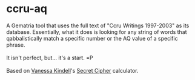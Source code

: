 # ccru-aq
A Gematria tool that uses the full text of "Ccru Writings 1997-2003" as its database. Essentially, what it does is looking for any string of words that qabbalistically match a specific number or the AQ value of a specific phrase.<br>
<br>
It isn't perfect, but... it's a start. =P<br>
<br>
Based on <a href="https://github.com/vanessakindell" target="_blank">Vanessa Kindell</a>'s <a href="https://github.com/vanessakindell/secret-cipher" target="_blank">Secret Cipher</a> calculator.
